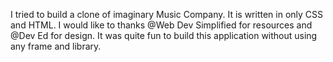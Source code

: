 I tried to build a clone of imaginary Music Company. It is written in only CSS and HTML. I would like to thanks @Web Dev Simplified for resources and @Dev Ed for design. It was quite fun to build this application without using 
any frame and library. 
